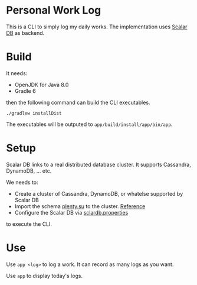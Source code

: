 # Personal Work Log

This is a CLI to simply log my daily works. The implementation uses [Scalar DB](https://github.com/scalar-labs/scalardb) as backend.

# Build

It needs:
- OpenJDK for Java 8.0
- Gradle 6

then the following command can build the CLI executables.

```
./gradlew installDist
```

The executables will be outputed to `app/build/install/app/bin/app`.

# Setup

Scalar DB links to a real distributed database cluster. It supports Cassandra, DynamoDB, ... etc.

We needs to:
- Create a cluster of Cassandra, DynamoDB, or whatelse supported by Scalar DB
- Import the schema [plenty.su](./plenty.json) to the cluster. [Reference](https://github.com/scalar-labs/scalardb/blob/master/docs/getting-started-with-scalardb.md#set-up-database-schema)
- Configure the Scalar DB via [sclardb.properties](./scalardb.properties.cassandra)

to execute the CLI.

# Use

Use `app <log>` to log a work. It can record as many logs as you want.

Use `app` to display today's logs.

